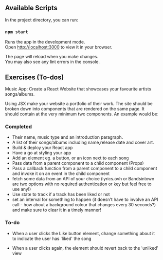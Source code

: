 ## Available Scripts

In the project directory, you can run:

### `npm start`

Runs the app in the development mode.\
Open [http://localhost:3000](http://localhost:3000) to view it in your browser.

The page will reload when you make changes.\
You may also see any lint errors in the console.

## Exercises (To-dos)

Music App: Create a React Website that showcases your favourite artists songs/albums.

Using JSX make your website a portfolio of their work. The site should be broken down into components that are rendered on the same page. It should contain at the very minimum two components. An example would be:

### Completed

* Their name, music type and an introduction paragraph.
* A list of their songs/albums including name,release date and cover art.
* Build & deploy your React app
* Have a go at styling your app
* Add an element eg. a button, or an icon next to each song
* Pass data from a parent component to a child component (Props)
* Pass a callback function from a parent component to a child component and invoke it on an event in the child component
* fetch some data from an API of your choice (lyrics.ovh or Bandsintown are two options with no required authentication or key but feel free to use any!)
* Use state to track if a track has been liked or not
* set an interval for something to happen (it doesn't have to involve an API call - how about a background colour that changes every 30 seconds?) and make sure to clear it in a timely manner!

### To-do

* When a user clicks the Like button element, change something about it to indicate the user has 'liked' the song

* When a user clicks again, the element should revert back to the 'unliked' view


